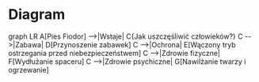 # Diagram 

graph LR
    A[Pies Fiodor] -->|Wstaje| C{Jak uszczęśliwić człowieków?}
    C -->|Zabawa| D[Przynoszenie zabawek]
    C -->|Ochrona| E[Wączony tryb ostrzegania przed niebezpieczeństwem]
    C -->|Zdrowie fizyczne| F[Wydłużanie spaceru]
    C -->|Zdrowie psychiczne| G[Nawilżanie twarzy i ogrzewanie]